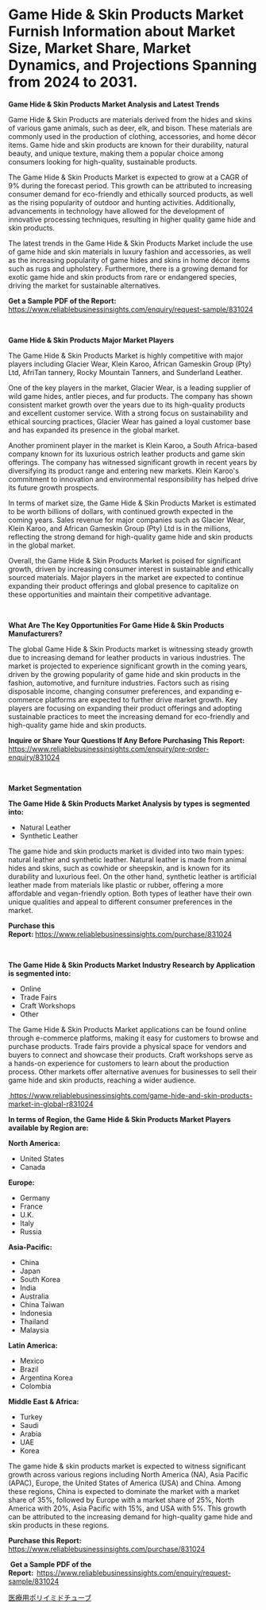 <p><h1>Game Hide & Skin Products Market Furnish Information about Market Size, Market Share, Market Dynamics, and Projections Spanning from 2024 to 2031.</h1></p><p><strong>Game Hide & Skin Products Market Analysis and Latest Trends</strong></p>
<p><p>Game Hide & Skin Products are materials derived from the hides and skins of various game animals, such as deer, elk, and bison. These materials are commonly used in the production of clothing, accessories, and home décor items. Game hide and skin products are known for their durability, natural beauty, and unique texture, making them a popular choice among consumers looking for high-quality, sustainable products.</p><p>The Game Hide & Skin Products Market is expected to grow at a CAGR of 9% during the forecast period. This growth can be attributed to increasing consumer demand for eco-friendly and ethically sourced products, as well as the rising popularity of outdoor and hunting activities. Additionally, advancements in technology have allowed for the development of innovative processing techniques, resulting in higher quality game hide and skin products.</p><p>The latest trends in the Game Hide & Skin Products Market include the use of game hide and skin materials in luxury fashion and accessories, as well as the increasing popularity of game hides and skins in home décor items such as rugs and upholstery. Furthermore, there is a growing demand for exotic game hide and skin products from rare or endangered species, driving the market for sustainable alternatives.</p></p>
<p><strong>Get a Sample PDF of the Report:&nbsp;</strong> <a href="https://www.reliablebusinessinsights.com/enquiry/request-sample/831024">https://www.reliablebusinessinsights.com/enquiry/request-sample/831024</a></p>
<p>&nbsp;</p>
<p><strong>Game Hide & Skin Products Major Market Players</strong></p>
<p><p>The Game Hide & Skin Products Market is highly competitive with major players including Glacier Wear, Klein Karoo, African Gameskin Group (Pty) Ltd, AfriTan tannery, Rocky Mountain Tanners, and Sunderland Leather.</p><p>One of the key players in the market, Glacier Wear, is a leading supplier of wild game hides, antler pieces, and fur products. The company has shown consistent market growth over the years due to its high-quality products and excellent customer service. With a strong focus on sustainability and ethical sourcing practices, Glacier Wear has gained a loyal customer base and has expanded its presence in the global market.</p><p>Another prominent player in the market is Klein Karoo, a South Africa-based company known for its luxurious ostrich leather products and game skin offerings. The company has witnessed significant growth in recent years by diversifying its product range and entering new markets. Klein Karoo's commitment to innovation and environmental responsibility has helped drive its future growth prospects.</p><p>In terms of market size, the Game Hide & Skin Products Market is estimated to be worth billions of dollars, with continued growth expected in the coming years. Sales revenue for major companies such as Glacier Wear, Klein Karoo, and African Gameskin Group (Pty) Ltd is in the millions, reflecting the strong demand for high-quality game hide and skin products in the global market.</p><p>Overall, the Game Hide & Skin Products Market is poised for significant growth, driven by increasing consumer interest in sustainable and ethically sourced materials. Major players in the market are expected to continue expanding their product offerings and global presence to capitalize on these opportunities and maintain their competitive advantage.</p></p>
<p>&nbsp;</p>
<p><strong>What Are The Key Opportunities For Game Hide & Skin Products Manufacturers?</strong></p>
<p><p>The global Game Hide & Skin Products market is witnessing steady growth due to increasing demand for leather products in various industries. The market is projected to experience significant growth in the coming years, driven by the growing popularity of game hide and skin products in the fashion, automotive, and furniture industries. Factors such as rising disposable income, changing consumer preferences, and expanding e-commerce platforms are expected to further drive market growth. Key players are focusing on expanding their product offerings and adopting sustainable practices to meet the increasing demand for eco-friendly and high-quality game hide and skin products.</p></p>
<p><strong>Inquire or Share Your Questions If Any Before Purchasing This Report:</strong> <a href="https://www.reliablebusinessinsights.com/enquiry/pre-order-enquiry/831024">https://www.reliablebusinessinsights.com/enquiry/pre-order-enquiry/831024</a></p>
<p>&nbsp;</p>
<p><strong>Market Segmentation</strong></p>
<p><strong>The Game Hide & Skin Products Market Analysis by types is segmented into:</strong></p>
<p><ul><li>Natural Leather</li><li>Synthetic Leather</li></ul></p>
<p><p>The game hide and skin products market is divided into two main types: natural leather and synthetic leather. Natural leather is made from animal hides and skins, such as cowhide or sheepskin, and is known for its durability and luxurious feel. On the other hand, synthetic leather is artificial leather made from materials like plastic or rubber, offering a more affordable and vegan-friendly option. Both types of leather have their own unique qualities and appeal to different consumer preferences in the market.</p></p>
<p><strong>Purchase this Report:&nbsp;</strong><a href="https://www.reliablebusinessinsights.com/purchase/831024">https://www.reliablebusinessinsights.com/purchase/831024</a></p>
<p>&nbsp;</p>
<p><strong>The Game Hide & Skin Products Market Industry Research by Application is segmented into:</strong></p>
<p><ul><li>Online</li><li>Trade Fairs</li><li>Craft Workshops</li><li>Other</li></ul></p>
<p><p>The Game Hide & Skin Products Market applications can be found online through e-commerce platforms, making it easy for customers to browse and purchase products. Trade fairs provide a physical space for vendors and buyers to connect and showcase their products. Craft workshops serve as a hands-on experience for customers to learn about the production process. Other markets offer alternative avenues for businesses to sell their game hide and skin products, reaching a wider audience.</p></p>
<p><a href="https://www.reliablebusinessinsights.com/game-hide-and-skin-products-market-in-global-r831024">&nbsp;https://www.reliablebusinessinsights.com/game-hide-and-skin-products-market-in-global-r831024</a></p>
<p><strong>In terms of Region, the Game Hide & Skin Products Market Players available by Region are:</strong></p>
<p>
    <p> <strong> North America: </strong>
        <ul>
            <li>United States</li>
            <li>Canada</li>
        </ul>
        </p> 
    <p> <strong> Europe: </strong>
        <ul>
            <li>Germany</li>
            <li>France</li>
            <li>U.K.</li>
            <li>Italy</li>
            <li>Russia</li>
        </ul>
        </p> 
    <p> <strong> Asia-Pacific: </strong>
        <ul>
            <li>China</li>
            <li>Japan</li>
            <li>South Korea</li>
            <li>India</li>
            <li>Australia</li>
            <li>China Taiwan</li>
            <li>Indonesia</li>
            <li>Thailand</li>
            <li>Malaysia</li>
        </ul>
        </p> 
    <p> <strong> Latin America: </strong>
        <ul>
            <li>Mexico</li>
            <li>Brazil</li>
            <li>Argentina Korea</li>
            <li>Colombia</li>
        </ul>
        </p> 
    <p> <strong> Middle East & Africa: </strong>
        <ul>
            <li>Turkey</li>
            <li>Saudi</li>
            <li>Arabia</li>
            <li>UAE</li>
            <li>Korea</li>
        </ul>
    </p>
    </p>
<p><p>The game hide & skin products market is expected to witness significant growth across various regions including North America (NA), Asia Pacific (APAC), Europe, the United States of America (USA) and China. Among these regions, China is expected to dominate the market with a market share of 35%, followed by Europe with a market share of 25%, North America with 20%, Asia Pacific with 15%, and USA with 5%. This growth can be attributed to the increasing demand for high-quality game hide and skin products in these regions.</p></p>
<p><strong>Purchase this Report: </strong><a href="https://www.reliablebusinessinsights.com/purchase/831024">https://www.reliablebusinessinsights.com/purchase/831024</a></p>
<p>&nbsp;<strong>Get a Sample PDF of the Report:&nbsp;&nbsp;</strong><a href="https://www.reliablebusinessinsights.com/enquiry/request-sample/831024">https://www.reliablebusinessinsights.com/enquiry/request-sample/831024</a></p>
<p><strong></strong></p>
<p><p><a href="https://github.com/ddwcuskozol07187/Market-Research-Report-List-3/blob/main/4672821126958.md">医療用ポリイミドチューブ</a></p></p>
